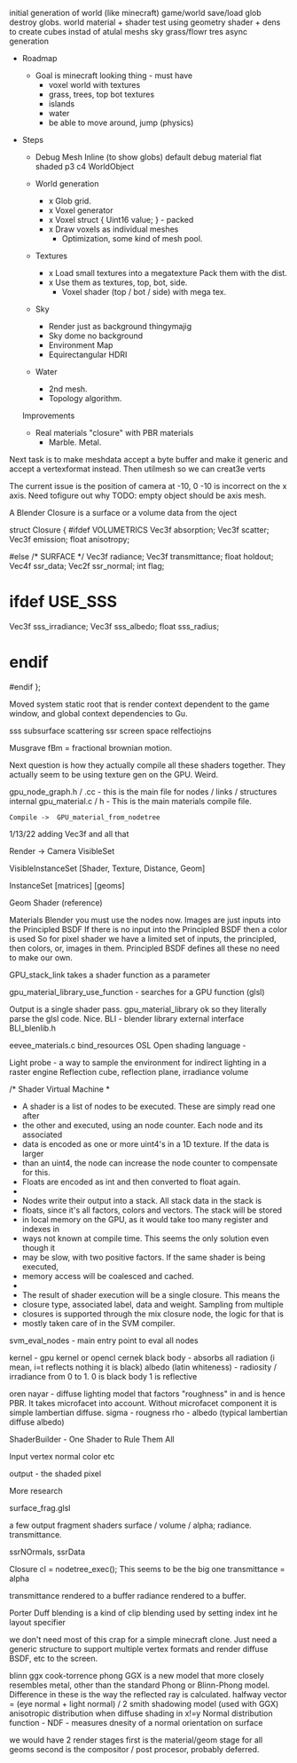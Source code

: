 ﻿initial generation of world (like minecraft)
game/world
save/load glob
destroy globs.
world material + shader
    test using geometry shader + dens to create cubes instad of atulal meshs
sky
grass/flowr
tres
async generation
    
    
* Roadmap
    * Goal is minecraft looking thing - must have
        * voxel world with textures
        * grass, trees, top bot textures
        * islands
        * water
        * be able to move around, jump (physics)

* Steps
    * Debug Mesh Inline (to show globs)
        default debug material
        flat shaded p3 c4
        WorldObject    

    * World generation
        * x Glob grid. 
        * x Voxel generator
        * x Voxel struct { Uint16 value; } - packed
        * x Draw voxels as individual meshes
            * Optimization, some kind of mesh pool.
    * Textures
        * x Load small textures into a megatexture Pack them with the dist.
        * x Use them as textures, top, bot, side.
            * Voxel shader (top / bot / side) with mega tex.
    * Sky
        * Render just as background thingymajig
        * Sky dome no background
        * Environment Map
        * Equirectangular HDRI
    * Water
        * 2nd mesh.
        * Topology algorithm.

    Improvements
    * Real materials "closure" with PBR materials 
        * Marble. Metal.
    

Next task is to make meshdata accept a byte buffer and make it generic and accept a vertexformat instead.
Then utilmesh so we can creat3e verts

The current issue is the position of camera at -10, 0 -10 is incorrect on the x axis. Need tofigure out why
TODO:
empty object should be axis mesh.





 A Blender Closure is a surface or a volume data from the oject

struct Closure {
#ifdef VOLUMETRICS
  Vec3f absorption;
  Vec3f scatter;
  Vec3f emission;
  float anisotropy;

#else /* SURFACE */
  Vec3f radiance;
  Vec3f transmittance;
  float holdout;
  Vec4f ssr_data;
  Vec2f ssr_normal;
  int flag;
#  ifdef USE_SSS
  Vec3f sss_irradiance;
  Vec3f sss_albedo;
  float sss_radius;
#  endif

#endif
};

Moved system static root that is render context dependent to the game window, and global context dependencies to Gu.

sss subsurface scattering
ssr screen space relfectiojns
 
 Musgrave fBm = fractional brownian motion.
 
Next question is how they actually compile all these shaders together. They actually seem to be using texture gen on the GPU. Weird.
 
 gpu_node_graph.h / .cc - this is the main file for nodes / links / structures
 internal gpu_material.c / h - This is the main materials compile file.
 
    Compile ->  GPU_material_from_nodetree
 
 1/13/22 adding Vec3f and all that
 
 
 Render -> Camera VisibleSet
 
 VisibleInstanceSet
    [Shader, Texture, Distance, Geom]
    
 InstanceSet
    [matrices]
    [geoms]
    
 Geom
    Shader (reference)
 
 
 Materials 
 Blender you must use the nodes now. Images are just inputs into the Principled BSDF
 If there is no input into the Principled BSDF then a color is used
 So for pixel shader we have a limited set of inputs, the principled, then colors, or, images in them.
 Principled BSDF defines all these no need to make our own.


GPU_stack_link takes a shader function as a parameter

gpu_material_library_use_function - searches for a GPU function (glsl)

Output is a single shader pass.
gpu_material_library ok so they literally parse the glsl code. Nice.
BLI - blender library external interface BLI_blenlib.h

eevee_materials.c bind_resources
OSL Open shading language - 

Light probe - a way to sample the environment for indirect lighting in a raster engine
    Reflection cube, reflection plane, irradiance volume
    
/* Shader Virtual Machine
 *
 * A shader is a list of nodes to be executed. These are simply read one after
 * the other and executed, using an node counter. Each node and its associated
 * data is encoded as one or more uint4's in a 1D texture. If the data is larger
 * than an uint4, the node can increase the node counter to compensate for this.
 * Floats are encoded as int and then converted to float again.
 *
 * Nodes write their output into a stack. All stack data in the stack is
 * floats, since it's all factors, colors and vectors. The stack will be stored
 * in local memory on the GPU, as it would take too many register and indexes in
 * ways not known at compile time. This seems the only solution even though it
 * may be slow, with two positive factors. If the same shader is being executed,
 * memory access will be coalesced and cached.
 *
 * The result of shader execution will be a single closure. This means the
 * closure type, associated label, data and weight. Sampling from multiple
 * closures is supported through the mix closure node, the logic for that is
 * mostly taken care of in the SVM compiler.   
 
 
 
 svm_eval_nodes - main entry point to eval all nodes
 
 kernel - gpu kernel or opencl cernek
 black body - absorbs all radiation (i mean, i=t reflects nothing it is black)
 albedo (latin whiteness) - radiosity / irradiance from 0 to 1. 0 is black body 1 is reflective
 
 oren nayar - diffuse lighting model that factors "roughness" in and is hence PBR. It takes microfacet into account. Without microfacet component it is simple lambertian diffuse. 
    sigma - rougness
    rho - albedo (typical lambertian diffuse albedo)
    

ShaderBuilder - One Shader to Rule Them All
 
Input vertex normal color etc
 
output - the shaded pixel
 
More research

surface_frag.glsl
  
a few output fragment shaders
surface / volume / 
 alpha; radiance. transmittance.
 
   ssrNOrmals, ssrData

 Closure cl = nodetree_exec(); This seems to be the big one
 transmittance = alpha
 
 transmittance rendered to a buffer
 radiance rendered to a buffer.
  
 
 Porter Duff blending is a kind of clip blending used by setting index int he layout specifier
 
 we don't need most of this crap for a simple minecraft clone. Just need a generic structure to support multiple vertex formats
 and render diffuse BSDF, etc to the screen.
 
 blinn ggx cook-torrence phong
 GGX is a new model that more closely resembles metal, other than the standard Phong or Blinn-Phong model.
 Difference in these is the way the reflected ray is calculated.
 halfway vector = (eye normal + light normal) / 2 
 smith shadowing model (used with GGX)
 anisotropic distribution when diffuse shading in x!=y
 Normal distribution function - NDF - measures dnesity of a normal orientation on surface
 
 we would have 2 render stages
 first is the material/geom stage for all geoms 
 second is the compositor / post procesor, probably deferred.
 
 
 